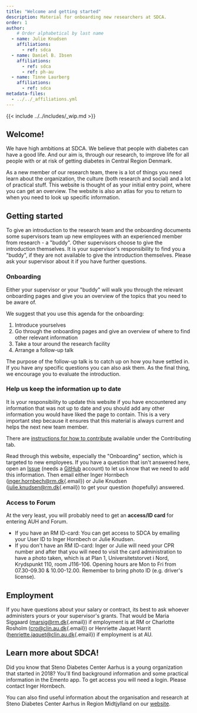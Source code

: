 ```yaml
---
title: "Welcome and getting started"
description: Material for onboarding new researchers at SDCA.
order: 1
author:
    # Order alphabetical by last name
  - name: Julie Knudsen
    affiliations: 
      - ref: sdca
  - name: Daniel B. Ibsen
    affiliations: 
      - ref: sdca
      - ref: ph-au
  - name: Tinne Laurberg
    affiliations: 
      - ref: sdca
metadata-files: 
  - ../../_affiliations.yml
---
```


{{< include ../../includes/_wip.md >}}

## Welcome!

We have high ambitions at SDCA. We believe that people with diabetes can
have a good life. And our aim is, through our research, to improve life
for all people with or at risk of getting diabetes in Central Region
Denmark.

As a new member of our research team, there is a lot of things you need
learn about the organization, the culture (both research and social) and
a lot of practical stuff. This website is thought of as your initial
entry point, where you can get an overview.
The website is also an atlas for
you to return to when you need to look up specific information.

## Getting started

To give an introduction to the research team and the onboarding documents some supervisors team up new employees with an experienced member from research - a "buddy".
Other supervisors choose to give the introduction themselves.
It is your supervisor's responsibility to find you a "buddy", if they are not available to give the introduction themselves. Please ask your
supervisor about it if you have further questions.

### Onboarding

Either your supervisor or your "buddy" will walk you through the relevant onboarding pages and give you
an overview of the topics that you need to be aware of.

We suggest that you use this agenda for the onboarding:

1.  Introduce yourselves
2.  Go through the onboarding pages and give an overview of where to find other relevant information
3.  Take a tour around the research facility
4.  Arrange a follow-up talk

The purpose of the follow-up talk is to catch up on how you have settled
in. If you have any specific questions you can also ask them. As the
final thing, we encourage you to evaluate the introduction. 

### Help us keep the information up to date

It is your responsibility to update this website if you have encountered
any information that was not up to date and you should add any other
information you would have liked the page to contain. This is a very
important step because it ensures that this material is always current
and helps the next new team member.

There are [instructions for how to contribute](/CONTRIBUTING.md) available under the Contributing tab.

Read through this website, especially the "Onboarding" section, which is
targeted to new employees. If you have a question that isn't answered
here, open an
[Issue](https://github.com/steno-aarhus/research/issues/new) (needs a
[GitHub](https://github.com/join) account) to let us know that we need
to add this information. Then email either Inger Hornbech
([inger.hornbech\@rm.dk](mailto:inger.hornbech@rm.dk){.email}) or Julie
Knudsen ([julie.knudsen\@rm.dk](mailto:julie.knudsen@rm.dk){.email}) to
get your question (hopefully) answered.

### Access to Forum

At the very least, you will probably need to get an **access/ID card**
for entering AUH and Forum.

-   If you have an RM ID-card: You can get access to SDCA by emailing
    your User ID to Inger Hornbech or Julie Knudsen.
-   If you don't have an RM ID-card: Inger or Julie will need your CPR
    number and after that you will need to visit the card administration
    to have a photo taken, which is at Plan 1, Universitetstorvet i
    Nord, Krydspunkt 110, room J116-106. Opening hours are Mon to Fri
    from 07.30-09.30 & 10.00-12.00. Remember to bring photo ID (e.g.
    driver's license).

## Employment

If you have questions about your salary or contract, its best to ask
whoever administers yours or your supervisor's grants. That would be
Maria Siggaard ([marsig\@rm.dk](mailto:marsig@rm.dk){.email}) if
employment is at RM or Charlotte Rosholm ([cro\@clin.au.dk](mailto:cro@clin.au.dk){.email}) or Henriette Jaquet
Harrit ([henriette.jaquet\@clin.au.dk](mailto:henriette.jaquet@clin.au.dk){.email})
if employment is at AU.

## Learn more about SDCA!

Did you know that Steno Diabetes Center Aarhus is a young organization
that started in 2018? You'll find background information and some
practical information in the Emento app. To get access you will need a
login. Please contact Inger Hornbech.

You can also find useful information about the organisation and research
at Steno Diabetes Center Aarhus in Region Midtjylland on our
[website](https://www.stenoaarhus.dk/).
